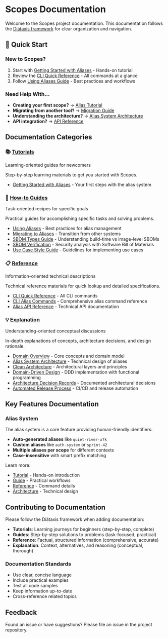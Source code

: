 # Scopes Documentation

Welcome to the Scopes project documentation. This documentation follows the [Diátaxis framework](https://diataxis.fr/) for clear organization and navigation.

## 🚀 Quick Start

### New to Scopes?
1. Start with [Getting Started with Aliases](./tutorials/getting-started-with-aliases.md) - Hands-on tutorial
2. Review the [CLI Quick Reference](./reference/cli-quick-reference.md) - All commands at a glance
3. Follow [Using Aliases Guide](./guides/using-aliases.md) - Best practices and workflows

### Need Help With...
- **Creating your first scope?** → [Alias Tutorial](./tutorials/getting-started-with-aliases.md)
- **Migrating from another tool?** → [Migration Guide](./guides/migrating-to-aliases.md)
- **Understanding the architecture?** → [Alias System Architecture](./explanation/alias-system-architecture.md)
- **API integration?** → [API Reference](./reference/api/alias-api-reference.md)

## Documentation Categories

### 📚 [Tutorials](./tutorials/)

Learning-oriented guides for newcomers

Step-by-step learning materials to get you started with Scopes.

- [Getting Started with Aliases](./tutorials/getting-started-with-aliases.md) - Your first steps with the alias system

### 📖 [How-to Guides](./guides/)

Task-oriented recipes for specific goals

Practical guides for accomplishing specific tasks and solving problems.

- [Using Aliases](./guides/using-aliases.md) - Best practices for alias management
- [Migrating to Aliases](./guides/migrating-to-aliases.md) - Transition from other systems
- [SBOM Types Guide](./guides/sbom-types-guide.md) - Understanding build-time vs image-level SBOMs
- [SBOM Verification](./guides/sbom-verification.md) - Security analysis with Software Bill of Materials
- [Use Case Style Guide](./guides/use-case-style-guide.md) - Guidelines for implementing use cases

### 📋 [Reference](./reference/)

Information-oriented technical descriptions

Technical reference materials for quick lookup and detailed specifications.

- [CLI Quick Reference](./reference/cli-quick-reference.md) - All CLI commands
- [CLI Alias Commands](./reference/cli-alias-commands.md) - Comprehensive alias command reference
- [Alias API Reference](./reference/api/alias-api-reference.md) - Technical API documentation

### 💡 [Explanation](./explanation/)

Understanding-oriented conceptual discussions

In-depth explanations of concepts, architecture decisions, and design rationale.

- [Domain Overview](./explanation/domain-overview.md) - Core concepts and domain model
- [Alias System Architecture](./explanation/alias-system-architecture.md) - Technical design of aliases
- [Clean Architecture](./explanation/clean-architecture.md) - Architectural layers and principles  
- [Domain-Driven Design](./explanation/domain-driven-design.md) - DDD implementation with functional programming
- [Architecture Decision Records](./explanation/adr/) - Documented architectural decisions
- [Automated Release Process](./explanation/automated-release-process.md) - CI/CD and release automation

## Key Features Documentation

### Alias System
The alias system is a core feature providing human-friendly identifiers:
- **Auto-generated aliases** like `quiet-river-x7k`
- **Custom aliases** like `auth-system` or `sprint-42`
- **Multiple aliases per scope** for different contexts
- **Case-insensitive** with smart prefix matching

Learn more:
- [Tutorial](./tutorials/getting-started-with-aliases.md) - Hands-on introduction
- [Guide](./guides/using-aliases.md) - Practical workflows
- [Reference](./reference/cli-alias-commands.md) - Command details
- [Architecture](./explanation/alias-system-architecture.md) - Technical design

## Contributing to Documentation

Please follow the Diátaxis framework when adding documentation:

- **Tutorials**: Learning journeys for beginners (step-by-step, complete)
- **Guides**: Step-by-step solutions to problems (task-focused, practical)
- **Reference**: Factual, structured information (comprehensive, accurate)
- **Explanation**: Context, alternatives, and reasoning (conceptual, thorough)

### Documentation Standards
- Use clear, concise language
- Include practical examples
- Test all code samples
- Keep information up-to-date
- Cross-reference related topics

## Feedback

Found an issue or have suggestions? Please file an issue in the project repository.
